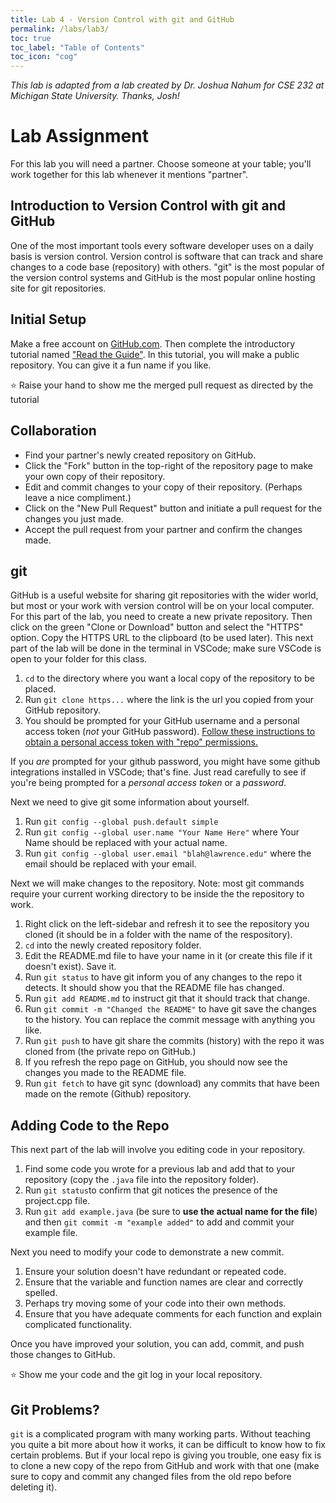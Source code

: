 ```yaml
---
title: Lab 4 - Version Control with git and GitHub
permalink: /labs/lab3/
toc: true
toc_label: "Table of Contents"
toc_icon: "cog"
---
```


_This lab is adapted from a lab created by Dr. Joshua Nahum for CSE 232 at Michigan State University. Thanks, Josh!_

# Lab Assignment

For this lab you will need a partner. Choose someone at your table; you'll work together for this lab whenever it mentions "partner". 

## Introduction to Version Control with git and GitHub
One of the most important tools every software developer uses on a daily basis is version control.
Version control is software that can track and share changes to a code base (repository) with others.
"git" is the most popular of the version control systems and GitHub is the most popular online hosting site for git repositories.  


## Initial Setup
Make a free account on <a href="https://github.com/">GitHub.com</a>. 
Then complete the introductory tutorial named  <a href="https://guides.github.com/activities/hello-world/">"Read the Guide"</a>.
In this tutorial, you will make a public repository. You can give it a fun name if you like.

⭐ Raise your hand to show me the merged pull request as directed by the tutorial

## Collaboration

* Find your partner's newly created repository on GitHub.
* Click the "Fork" button in the top-right of the repository page to make your own copy of their repository.
* Edit and commit changes to your copy of their repository. (Perhaps leave a nice compliment.) 
* Click on the "New Pull Request" button and initiate a pull request for the changes you just made.
* Accept the pull request from your partner and confirm the changes made.


## git
GitHub is a useful website for sharing git repositories with the wider world, but most or your work with version control will be on your local computer.
For this part of the lab, you need to create a new private repository.
Then click on the green "Clone or Download" button and select the "HTTPS" option. Copy the HTTPS URL to the clipboard (to be used later).
This next part of the lab will be done in the terminal in VSCode; make sure VSCode is open to your folder for this class.

1. `cd` to the directory where you want a local copy of the repository to be placed.
2. Run `git clone https...` where the link is the url you copied from your GitHub repository.
3. You should be prompted for your GitHub username and a personal access token (_not_ your GitHub password). [Follow these instructions to obtain a personal access token with "repo" permissions.](https://docs.github.com/en/authentication/keeping-your-account-and-data-secure/creating-a-personal-access-token)

If you _are_ prompted for your github password, you might have some github integrations installed in VSCode; that's fine. Just read carefully to see if you're being prompted for a _personal access token_ or a _password_.

Next we need to give git some information about yourself.

1. Run `git config --global push.default simple`
2. Run `git config --global user.name "Your Name Here"` where Your Name should be replaced with your actual name.
3. Run `git config --global user.email "blah@lawrence.edu"` where the email should be replaced with your email.

Next we will make changes to the repository. Note: most git commands require your current working directory to be inside the the repository to work.

1. Right click on the left-sidebar and refresh it to see the repository you cloned (it should be in a folder with the name of the respository).
2. `cd` into the newly created repository folder.
3. Edit the README.md file to have your name in it (or create this file if it doesn't exist). Save it.
4. Run `git status` to have git inform you of any changes to the repo it detects. It should show you that the README file has changed.
5. Run `git add README.md` to instruct git that it should track that change.
6. Run `git commit -m "Changed the README"` to have git save the changes to the history. You can replace the commit message with anything you like.
7. Run `git push` to have git share the commits (history) with the repo it was cloned from (the private repo on GitHub.)
8. If you refresh the repo page on GitHub, you should now see the changes you made to the README file.
8. Run `git fetch` to have git sync (download) any commits that have been made on the remote (Github) repository.


## Adding Code to the Repo
This next part of the lab will involve you editing code in your repository.

1. Find some code you wrote for a previous lab and add that to your repository (copy the `.java` file into the repository folder).
2. Run `git status`to confirm that git notices the presence of the project.cpp file.
3. Run `git add example.java` (be sure to **use the actual name for the file**) and then `git commit -m "example added"` to add and commit your example file.

Next you need to modify your code to demonstrate a new commit.

1. Ensure your solution doesn't have redundant or repeated code.
2. Ensure that the variable and function names are clear and correctly spelled.
3. Perhaps try moving some of your code into their own methods.
4. Ensure that you have adequate comments for each function and explain complicated functionality.

Once you have improved your solution, you can add, commit, and push those changes to GitHub. 

⭐ Show me your code and the git log in your local repository.

## Git Problems?
`git` is a complicated program with many working parts. 
Without teaching you quite a bit more about how it works, it can be difficult to know how to fix certain problems.
But if your local repo is giving you trouble, one easy fix is to clone a new copy of the repo from GitHub and work with that one (make sure to copy and commit any changed files from the old repo before deleting it).